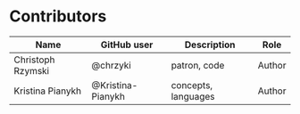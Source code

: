 # Contributors

Name               | GitHub user        | Description                          | Role
---                | ---                | ---                                  | ---
Christoph Rzymski  | @chrzyki           | patron, code                         | Author
Kristina Pianykh   | @Kristina-Pianykh  | concepts, languages                  | Author
